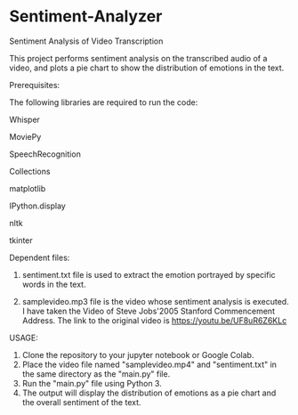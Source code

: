 # Sentiment-Analyzer
Sentiment Analysis of Video Transcription

This project performs sentiment analysis on the transcribed audio of a video, and plots a pie chart to show the distribution of emotions in the text.

Prerequisites:

The following libraries are required to run the code:

Whisper

MoviePy

SpeechRecognition

Collections

matplotlib

IPython.display

nltk

tkinter


Dependent files:

1. sentiment.txt file is used to extract the emotion portrayed by specific words in the text.

2. samplevideo.mp3 file is the video whose sentiment analysis is executed.
I have taken the Video of Steve Jobs'2005 Stanford Commencement Address. The link to the original video is https://youtu.be/UF8uR6Z6KLc 

USAGE:

1. Clone the repository to your jupyter notebook or Google Colab.
2. Place the video file named "samplevideo.mp4" and "sentiment.txt" in the same directory as the "main.py" file.
3. Run the "main.py" file using Python 3.
4. The output will display the distribution of emotions as a pie chart and the overall sentiment of the text.
